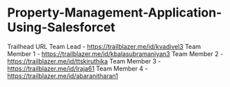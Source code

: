 # Property-Management-Application-Using-Salesforcet
Trailhead URL
Team Lead - https://trailblazer.me/id/kvadivel3
Team Member 1 - https://trailblazer.me/id/kbalasubramaniyan3
Team Member 2 - https://trailblazer.me/id/ttskiruthika
Team Member 3 - https://trailblazer.me/id/lraja61
Team Member 4 - https://trailblazer.me/id/abaranitharan1
